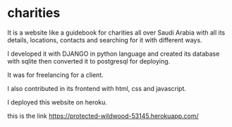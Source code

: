# charities
It is a website like a guidebook for charities all over Saudi Arabia with all its details, locations, contacts and searching for it with different ways.

I developed it with DJANGO in python language and created its database with sqlite then converted it to postgresql for deploying.

It was for freelancing for a client.

I also contributed in its frontend with html, css and javascript.

I deployed this website on heroku.

this is the link https://protected-wildwood-53145.herokuapp.com/
